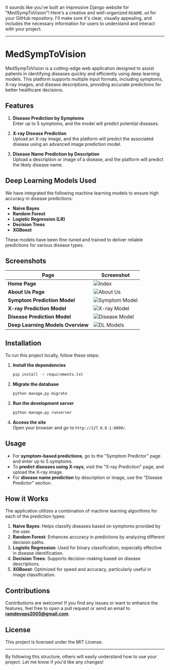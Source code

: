 It sounds like you've built an impressive Django website for "MedSympToVision"! Here's a creative and well-organized `README.md` for your GitHub repository. I'll make sure it's clear, visually appealing, and includes the necessary information for users to understand and interact with your project.

---

# MedSympToVision

MedSympToVision is a cutting-edge web application designed to assist patients in identifying diseases quickly and efficiently using deep learning models. This platform supports multiple input formats, including symptoms, X-ray images, and disease descriptions, providing accurate predictions for better healthcare decisions.

## Features

1. **Disease Prediction by Symptoms**  
   Enter up to 5 symptoms, and the model will predict potential diseases.
   
2. **X-ray Disease Prediction**  
   Upload an X-ray image, and the platform will predict the associated disease using an advanced image prediction model.
   
3. **Disease Name Prediction by Description**  
   Upload a description or image of a disease, and the platform will predict the likely disease name.

## Deep Learning Models Used

We have integrated the following machine learning models to ensure high accuracy in disease predictions:

- **Naive Bayes**
- **Random Forest**
- **Logistic Regression (LR)**
- **Decision Trees**
- **XGBoost**

These models have been fine-tuned and trained to deliver reliable predictions for various disease types.

## Screenshots

| Page                     | Screenshot                               |
|---------------------------|------------------------------------------|
| **Home Page**             | ![Index](screenshots/index.jpg)          |
| **About Us Page**         | ![About Us](screenshots/aboutus-page.jpg)|
| **Symptom Prediction Model** | ![Symptom Model](screenshots/symptom-prediction-model.jpg) |
| **X-ray Prediction Model**   | ![X-ray Model](screenshots/x-ray-prediction-model.jpg) |
| **Disease Prediction Model** | ![Disease Model](screenshots/image-prediction-model.jpg) |
| **Deep Learning Models Overview** | ![DL Models](screenshots/DL-MODELS.jpg) |

## Installation

To run this project locally, follow these steps:


1. **Install the dependencies**
    ```bash
    pip install -r requirements.txt
    ```
2. **Migrate the database**
    ```bash
    python manage.py migrate
    ```

3. **Run the development server**
    ```bash
    python manage.py runserver
    ```

4. **Access the site**  
   Open your browser and go to `http://127.0.0.1:8000/`.

## Usage

- For **symptom-based predictions**, go to the "Symptom Predictor" page and enter up to 5 symptoms.
- To **predict diseases using X-rays**, visit the "X-ray Prediction" page, and upload the X-ray image.
- For **disease name prediction** by description or image, use the "Disease Predictor" section.

## How it Works

The application utilizes a combination of machine learning algorithms for each of the prediction types:

1. **Naive Bayes**: Helps classify diseases based on symptoms provided by the user.
2. **Random Forest**: Enhances accuracy in predictions by analyzing different decision paths.
3. **Logistic Regression**: Used for binary classification, especially effective in disease identification.
4. **Decision Trees**: Supports decision-making based on disease descriptions.
5. **XGBoost**: Optimized for speed and accuracy, particularly useful in image classification.

## Contributions

Contributions are welcome! If you find any issues or want to enhance the features, feel free to open a pull request or send an email to **ramdevops2005@gmail.com**.

## License

This project is licensed under the MIT License.

---

By following this structure, others will easily understand how to use your project. Let me know if you'd like any changes!
